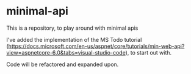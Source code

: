 # minimal-api
This is a repository, to play around with minimal apis

I've added the implementation of the MS Todo tutorial (https://docs.microsoft.com/en-us/aspnet/core/tutorials/min-web-api?view=aspnetcore-6.0&tabs=visual-studio-code), to start out with.

Code will be refactored and expanded upon.
